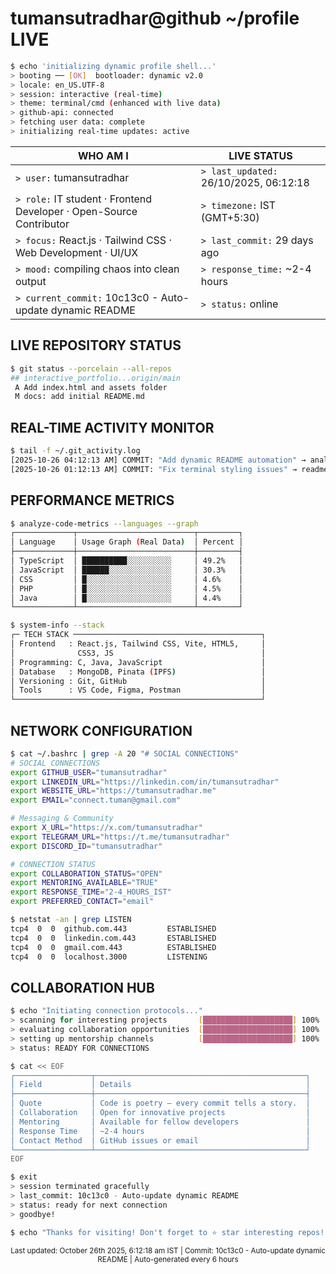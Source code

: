 # tumansutradhar@github ~/profile LIVE

```bash
$ echo 'initializing dynamic profile shell...'
> booting ── [OK]  bootloader: dynamic v2.0
> locale: en_US.UTF-8
> session: interactive (real-time)
> theme: terminal/cmd (enhanced with live data)
> github-api: connected
> fetching user data: complete
> initializing real-time updates: active
```

| WHO AM I | LIVE STATUS |
|----------|-------------|
| `> user:` tumansutradhar | `> last_updated:` 26/10/2025, 06:12:18 |
| `> role:` IT student · Frontend Developer · Open-Source Contributor | `> timezone:` IST (GMT+5:30) |
| `> focus:` React.js · Tailwind CSS · Web Development · UI/UX | `> last_commit:` 29 days ago |
| `> mood:` compiling chaos into clean output | `> response_time:` ~2-4 hours |
| `> current_commit:` 10c13c0 - Auto-update dynamic README | `> status:` online |


## LIVE REPOSITORY STATUS

```bash
$ git status --porcelain --all-repos
## interactive_portfolio...origin/main
 A Add index.html and assets folder
 M docs: add initial README.md

```

## REAL-TIME ACTIVITY MONITOR

```bash
$ tail -f ~/.git_activity.log
[2025-10-26 04:12:13 AM] COMMIT: "Add dynamic README automation" → analyze-code
[2025-10-26 01:12:13 AM] COMMIT: "Fix terminal styling issues" → readme
```

## PERFORMANCE METRICS

```bash
$ analyze-code-metrics --languages --graph
┌─────────────┬──────────────────────────┬─────────┐
│ Language    │ Usage Graph (Real Data)  │ Percent │
├─────────────┼──────────────────────────┼─────────┤
│ TypeScript  │ ██████████░░░░░░░░░░     │ 49.2%   │
│ JavaScript  │ ██████░░░░░░░░░░░░░░     │ 30.3%   │
│ CSS         │ █░░░░░░░░░░░░░░░░░░░     │ 4.6%    │
│ PHP         │ █░░░░░░░░░░░░░░░░░░░     │ 4.5%    │
│ Java        │ █░░░░░░░░░░░░░░░░░░░     │ 4.4%    │
└─────────────┴──────────────────────────┴─────────┘

$ system-info --stack
┌─ TECH STACK ──────────────────────────────────────────┐
│ Frontend   : React.js, Tailwind CSS, Vite, HTML5,     │
│              CSS3, JS                                 │
│ Programming: C, Java, JavaScript                      │
│ Database   : MongoDB, Pinata (IPFS)                   │
│ Versioning : Git, GitHub                              │
│ Tools      : VS Code, Figma, Postman                  │
└───────────────────────────────────────────────────────┘
```

## NETWORK CONFIGURATION

```bash
$ cat ~/.bashrc | grep -A 20 "# SOCIAL CONNECTIONS"
# SOCIAL CONNECTIONS
export GITHUB_USER="tumansutradhar"
export LINKEDIN_URL="https://linkedin.com/in/tumansutradhar"  
export WEBSITE_URL="https://tumansutradhar.me"
export EMAIL="connect.tuman@gmail.com"

# Messaging & Community
export X_URL="https://x.com/tumansutradhar"
export TELEGRAM_URL="https://t.me/tumansutradhar"
export DISCORD_ID="tumansutradhar"

# CONNECTION STATUS
export COLLABORATION_STATUS="OPEN"
export MENTORING_AVAILABLE="TRUE"
export RESPONSE_TIME="2-4_HOURS_IST"
export PREFERRED_CONTACT="email"

$ netstat -an | grep LISTEN
tcp4  0  0  github.com.443         ESTABLISHED
tcp4  0  0  linkedin.com.443       ESTABLISHED
tcp4  0  0  gmail.com.443          ESTABLISHED
tcp4  0  0  localhost.3000         LISTENING
```

## COLLABORATION HUB

```bash
$ echo "Initiating connection protocols..."
> scanning for interesting projects       [████████████████████] 100%
> evaluating collaboration opportunities  [████████████████████] 100%
> setting up mentorship channels          [████████████████████] 100%
> status: READY FOR CONNECTIONS

$ cat << EOF
┌─────────────────┬───────────────────────────────────────────────┐
│ Field           │ Details                                       │
├─────────────────┼───────────────────────────────────────────────┤
│ Quote           │ Code is poetry — every commit tells a story.  │
│ Collaboration   │ Open for innovative projects                  │
│ Mentoring       │ Available for fellow developers               │
│ Response Time   │ ~2-4 hours                                    │
│ Contact Method  │ GitHub issues or email                        │
└─────────────────┴───────────────────────────────────────────────┘
EOF

$ exit
> session terminated gracefully
> last_commit: 10c13c0 - Auto-update dynamic README
> status: ready for next connection
> goodbye!
```

```bash
$ echo "Thanks for visiting! Don't forget to ⭐ star interesting repos!"
```

<div align="center">
<sub>Last updated: October 26th 2025, 6:12:18 am IST | Commit: 10c13c0 - Auto-update dynamic README | Auto-generated every 6 hours</sub>
</div>